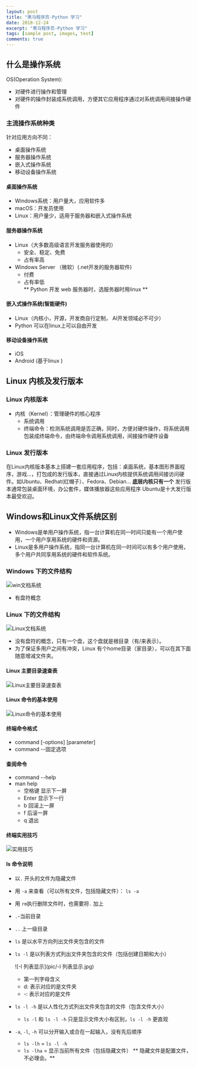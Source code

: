 ```yaml
---
layout: post
title: "黑马程序员-Python 学习"
date: 2018-12-24
excerpt: "黑马程序员-Python 学习"
tags: [sample post, images, test]
comments: true
---
```


## 什么是操作系统

OS(Operation System): 

* 对硬件进行操作和管理
* 对硬件的操作封装成系统调用，方便其它应用程序通过对系统调用间接操作硬件

### 主流操作系统种类
针对应用方向不同：
* 桌面操作系统
* 服务器操作系统
* 嵌入式操作系统
* 移动设备操作系统

#### 桌面操作系统
* Windows系统：用户量大，应用软件多
* macOS：开发员使用
* Linux：用户量少，适用于服务器和嵌入式操作系统

#### 服务器操作系统
* Linux（大多数高级语言开发服务器使用的）
	* 安全、稳定、免费
	* 占有率高
* Windows Server （微软）(.net开发的服务器软件)
	* 付费
	* 占有率低  
** Python 开发 web 服务器时，选服务器时用linux **

#### 嵌入式操作系统(智能硬件)
* Linux（内核小，开源，开发商自行定制， AI开发领域必不可少）
* Python 可以在linux上可以自由开发

#### 移动设备操作系统
* iOS
* Android (基于linux )

## Linux 内核及发行版本
### Linux 内核版本
* 内核（Kernel）：管理硬件的核心程序
	* 系统调用 
	* 终端命令：检测系统调用是否正确，同时，方便对硬件操作，将系统调用包装成终端命令，由终端命令调用系统调用，间接操作硬件设备

### Linux 发行版本
在Linux内核版本基本上搭建一套应用程序，包括：桌面系统，基本图形界面程序，游戏...，打包成的发行版本，直接通过Linux内核提供系统调用间接访问硬件。如Ubuntu、Redhat(红帽子）、Fedora、Debian...
**底层内核只有一个**
发行版本通常包装桌面环境，办公套件，媒体播放器这些应用程序
Ubuntu是十大发行版本最受欢迎。

## Windows和Linux文件系统区别
* Windows是单用户操作系统，指一台计算机在同一时间只能有一个用户使用，一个用户享用系统的硬件和资源。
* Linux是多用户操作系统，指同一台计算机在同一时间可以有多个用户使用，多个用户共同享用系统的硬件和软件系统。

### Windows 下的文件结构
![win文档系统](pic/win文档系统.jpg)
* 有盘符概念

### Linux 下的文件结构
![Linux文档系统](pic/Linux文档系统.jpg)
* 没有盘符的概念，只有一个盘，这个盘就是根目录（有/来表示）。
* 为了保证多用户之间有冲突，Linux 有个home目录（家目录），可以在其下面随意增减文件夹。

#### Linux 主要目录速查表
![Linux主要目录速查表](pic/Linux主要目录速查表.jpg)

#### Linux 命令的基本使用

![Linux命令的基本使用](pic/Linux命令的基本使用.jpg)

#### 终端命令格式
* command [-options] [parameter]
* command --固定选项

#### 查阅命令 
* command --help
* man help
	*  空格键 显示下一屏
	*  Enter 显示下一行
	*  b 回滚上一屏
	*  f 后滚一屏
	*  q 退出

#### 终端实用技巧
![实用技巧](pic/实用技巧.jpg)

#### ls 命令说明
* 以`.` 开头的文件为隐藏文件

* 用 `-a` 来查看（可以所有文件，包括隐藏文件）： `ls -a`

* 用 `rm`执行删除文件时，也需要将`.` 加上

* `.`-当前目录

* `..` 上一级目录

* `ls` 是以水平方向列出文件夹包含的文件

* `ls -l` 是以列表方式列出文件夹包含的文件（包括创建日期和大小）
  
  ![-l 列表显示](pic/-l 列表显示.jpg)
  
  *  第一列字母含义
  	* d: 表示对应的是文件夹
    * -: 表示对应的是文件
  
* `ls -l -h` 是以人性化方式列出文件夹包含的文件（包含文件大小）
	
	* `ls -l` 和 `ls -l -h` 只是显示文件大小有区别，`ls -l -h` 更直观
	
* `-a`, `-l`, `-h` 可以分开输入或合在一起输入，没有先后顺序
	
	*  `ls -lh` =  `ls -l -h`
	*  `ls -lha` = 显示当前所有文件（包括隐藏文件）
	** 隐藏文件是配置文件，不必理会。**
	
